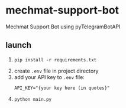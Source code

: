 # mechmat-support-bot
Mechmat Support Bot using pyTelegramBotAPI
## launch
1. ```
   pip install -r requirements.txt
   ```
3. create ```.env``` file in project directory
4. add your API key to ```.env``` file:
   ```
   API_KEY="{your key here (in quotes}"
   ```
5. ```
   python main.py
   ```

